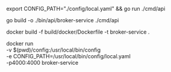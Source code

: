 export CONFIG_PATH="./config/local.yaml" && go run ./cmd/api </br>

go build -o ./bin/api/broker-service ./cmd/api </br>

docker build -f build/docker/Dockerfile -t broker-service . </br>


docker run \
  -v $(pwd)/config:/usr/local/bin/config \
  -e CONFIG_PATH=/usr/local/bin/config/local.yaml \
  -p4000:4000 broker-service
